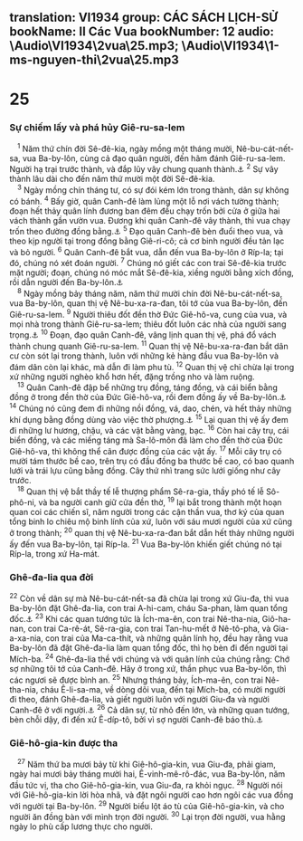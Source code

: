 translation: VI1934
group: CÁC SÁCH LỊCH-SỬ
bookName: II Các Vua 
bookNumber: 12
audio: \Audio\VI1934\2vua\25.mp3; \Audio\VI1934\1-ms-nguyen-thi\2vua\25.mp3
-------

<div class="title"><h1>25</h1><h3>Sự chiếm lấy và phá hủy Giê-ru-sa-lem</h3></div>
<span class="verse 2vua_25_1"> <sup>1</sup> Năm thứ chín đời Sê-đê-kia, ngày mồng một tháng mười, Nê-bu-cát-nết-sa, vua Ba-by-lôn, cùng cả đạo quân người, đến hãm đánh Giê-ru-sa-lem. Người hạ trại trước thành, và đắp lũy vây chung quanh thành.<a data-toggle="tooltip" data-placement="bottom" title="Gie 21:1-10; 34:1-5; Exe 24:2">⚓</a></span>
<span class="verse 2vua_25_2"><sup>2</sup> Sự vây thành lâu dài cho đến năm thứ mười một đời Sê-đê-kia. <br/></span>
<span class="verse 2vua_25_3"> <sup>3</sup> Ngày mồng chín tháng tư, có sự đói kém lớn trong thành, dân sự không có bánh. </span>
<span class="verse 2vua_25_4"><sup>4</sup> Bấy giờ, quân Canh-đê làm lủng một lỗ nơi vách tường thành; đoạn hết thảy quân lính đương ban đêm đều chạy trốn bởi cửa ở giữa hai vách thành gần vườn vua. Đương khi quân Canh-đê vây thành, thì vua chạy trốn theo đường đồng bằng.<a data-toggle="tooltip" data-placement="bottom" title="Exe 33:21">⚓</a></span>
<span class="verse 2vua_25_5"><sup>5</sup> Đạo quân Canh-đê bèn đuổi theo vua, và theo kịp người tại trong đồng bằng Giê-ri-cô; cả cơ binh người đều tản lạc và bỏ người. </span>
<span class="verse 2vua_25_6"><sup>6</sup> Quân Canh-đê bắt vua, dẫn đến vua Ba-by-lôn ở Ríp-la; tại đó, chúng nó xét đoán người. </span>
<span class="verse 2vua_25_7"><sup>7</sup> Chúng nó giết các con trai Sê-đê-kia trước mặt người; đoạn, chúng nó móc mắt Sê-đê-kia, xiềng người bằng xích đồng, rồi dẫn người đến Ba-by-lôn.<a data-toggle="tooltip" data-placement="bottom" title="Exe 12:13">⚓</a><br/></span>
<span class="verse 2vua_25_8"> <sup>8</sup> Ngày mồng bảy tháng năm, năm thứ mười chín đời Nê-bu-cát-nết-sa, vua Ba-by-lôn, quan thị vệ Nê-bu-xa-ra-đan, tôi tớ của vua Ba-by-lôn, đến Giê-ru-sa-lem. </span>
<span class="verse 2vua_25_9"><sup>9</sup> Người thiêu đốt đền thờ Đức Giê-hô-va, cung của vua, và mọi nhà trong thành Giê-ru-sa-lem; thiêu đốt luôn các nhà của người sang trọng.<a data-toggle="tooltip" data-placement="bottom" title="1Vua 9:8">⚓</a></span>
<span class="verse 2vua_25_10"><sup>10</sup> Đoạn, đạo quân Canh-đê, vâng lịnh quan thị vệ, phá đổ vách thành chung quanh Giê-ru-sa-lem. </span>
<span class="verse 2vua_25_11"><sup>11</sup> Quan thị vệ Nê-bu-xa-ra-đan bắt dân cư còn sót lại trong thành, luôn với những kẻ hàng đầu vua Ba-by-lôn và đám dân còn lại khác, mà dẫn đi làm phu tù. </span>
<span class="verse 2vua_25_12"><sup>12</sup> Quan thị vệ chỉ chừa lại trong xứ những người nghèo khổ hơn hết, đặng trồng nho và làm ruộng. <br/></span>
<span class="verse 2vua_25_13"> <sup>13</sup> Quân Canh-đê đập bể những trụ đồng, táng đồng, và cái biển bằng đồng ở trong đền thờ của Đức Giê-hô-va, rồi đem đồng ấy về Ba-by-lôn.<a data-toggle="tooltip" data-placement="bottom" title="1Vua 7:15-26; 2Su 3:15-17; 4:2-5">⚓</a></span>
<span class="verse 2vua_25_14"><sup>14</sup> Chúng nó cũng đem đi những nồi đồng, vá, dao, chén, và hết thảy những khí dụng bằng đồng dùng vào việc thờ phượng.<a data-toggle="tooltip" data-placement="bottom" title="1Vua 7:45; 2Su 4:16">⚓</a></span>
<span class="verse 2vua_25_15"><sup>15</sup> Lại quan thị vệ ấy đem đi những lư hương, chậu, và các vật bằng vàng, bạc. </span>
<span class="verse 2vua_25_16"><sup>16</sup> Còn hai cây trụ, cái biển đồng, và các miếng táng mà Sa-lô-môn đã làm cho đền thờ của Đức Giê-hô-va, thì không thể cân được đồng của các vật ấy. </span>
<span class="verse 2vua_25_17"><sup>17</sup> Mỗi cây trụ có mười tám thước bề cao, trên trụ có đầu đồng ba thước bề cao, có bao quanh lưới và trái lựu cũng bằng đồng. Cây thứ nhì trang sức lưới giống như cây trước. <br/></span>
<span class="verse 2vua_25_18"> <sup>18</sup> Quan thị vệ bắt thầy tế lễ thượng phẩm Sê-ra-gia, thầy phó tế lễ Sô-phô-ni, và ba người canh giữ cửa đền thờ, </span>
<span class="verse 2vua_25_19"><sup>19</sup> lại bắt trong thành một hoạn quan coi các chiến sĩ, năm người trong các cận thần vua, thơ ký của quan tổng binh lo chiêu mộ binh lính của xứ, luôn với sáu mươi người của xứ cũng ở trong thành; </span>
<span class="verse 2vua_25_20"><sup>20</sup> quan thị vệ Nê-bu-xa-ra-đan bắt dẫn hết thảy những người ấy đến vua Ba-by-lôn, tại Ríp-la. </span>
<span class="verse 2vua_25_21"><sup>21</sup> Vua Ba-by-lôn khiến giết chúng nó tại Ríp-la, trong xứ Ha-mát. <br/></span>
<div class="title"><h3>Ghê-đa-lia qua đời</h3></div>
<span class="verse 2vua_25_22"><sup>22</sup> Còn về dân sự mà Nê-bu-cát-nết-sa đã chừa lại trong xứ Giu-đa, thì vua Ba-by-lôn đặt Ghê-đa-lia, con trai A-hi-cam, cháu Sa-phan, làm quan tổng đốc.<a data-toggle="tooltip" data-placement="bottom" title="Gie 40:7-9">⚓</a></span>
<span class="verse 2vua_25_23"><sup>23</sup> Khi các quan tướng tức là Ích-ma-ên, con trai Nê-tha-nia, Giô-ha-nan, con trai Ca-rê-át, Sê-ra-gia, con trai Tan-hu-mết ở Nê-tô-pha, và Gia-a-xa-nia, con trai của Ma-ca-thít, và những quân lính họ, đều hay rằng vua Ba-by-lôn đã đặt Ghê-đa-lia làm quan tổng đốc, thì họ bèn đi đến người tại Mích-ba. </span>
<span class="verse 2vua_25_24"><sup>24</sup> Ghê-đa-lia thề với chúng và với quân lính của chúng rằng: Chớ sợ những tôi tớ của Canh-đê. Hãy ở trong xứ, thần phục vua Ba-by-lôn, thì các ngươi sẽ được bình an. </span>
<span class="verse 2vua_25_25"><sup>25</sup> Nhưng tháng bảy, Ích-ma-ên, con trai Nê-tha-nia, cháu Ê-li-sa-ma, về dòng dõi vua, đến tại Mích-ba, có mười người đi theo, đánh Ghê-đa-lia, và giết người luôn với người Giu-đa và người Canh-đê ở với người.<a data-toggle="tooltip" data-placement="bottom" title="Gie 41:1-3">⚓</a></span>
<span class="verse 2vua_25_26"><sup>26</sup> Cả dân sự, từ nhỏ đến lớn, và những quan tướng, bèn chỗi dậy, đi đến xứ Ê-díp-tô, bởi vì sợ người Canh-đê báo thù.<a data-toggle="tooltip" data-placement="bottom" title="Gie 43:5-7">⚓</a><br/></span>
<div class="title"><h3>Giê-hô-gia-kin được tha</h3></div>
<span class="verse 2vua_25_27"> <sup>27</sup> Năm thứ ba mươi bảy từ khi Giê-hô-gia-kin, vua Giu-đa, phải giam, ngày hai mươi bảy tháng mười hai, Ê-vinh-mê-rô-đác, vua Ba-by-lôn, năm đầu tức vị, tha cho Giê-hô-gia-kin, vua Giu-đa, ra khỏi ngục. </span>
<span class="verse 2vua_25_28"><sup>28</sup> Người nói với Giê-hô-gia-kin lời hòa nhã, và đặt ngôi người cao hơn ngôi các vua đồng với người tại Ba-by-lôn. </span>
<span class="verse 2vua_25_29"><sup>29</sup> Người biểu lột áo tù của Giê-hô-gia-kin, và cho người ăn đồng bàn với mình trọn đời người. </span>
<span class="verse 2vua_25_30"><sup>30</sup> Lại trọn đời người, vua hằng ngày lo phù cấp lương thực cho người. <br/>  <br/></span>

